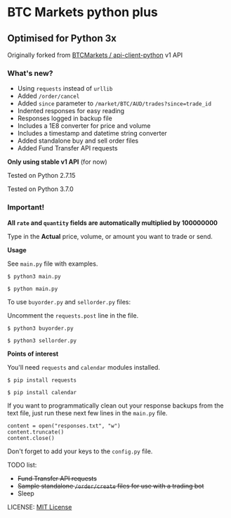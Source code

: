 # BTC Markets python plus
## Optimised for Python 3x
Originally forked from [BTCMarkets / api-client-python](https://github.com/BTCMarkets/api-client-python) v1 API
### What's new?
* Using `requests` instead of `urllib`
* Added `/order/cancel`
* Added `since` parameter to `/market/BTC/AUD/trades?since=trade_id`
* Indented responses for easy reading
* Responses logged in backup file
* Includes a 1E8 converter for price and volume
* Includes a timestamp and datetime string converter
* Added standalone buy and sell order files
* Added Fund Transfer API requests

**Only using stable v1 API** (for now)

Tested on Python 2.7.15

Tested on Python 3.7.0

### Important!
**All `rate` and `quantity` fields are automatically multiplied by 100000000**

Type in the **Actual** price, volume, or amount you want to trade or send.

**Usage**

See `main.py` file with examples.

`$ python3 main.py`

`$ python main.py`

To use `buyorder.py` and `sellorder.py` files:

Uncomment the `requests.post` line in the file.

`$ python3 buyorder.py`

`$ python3 sellorder.py`

**Points of interest**

You'll need `requests` and `calendar` modules installed.

`$ pip install requests`

`$ pip install calendar`

If you want to programmatically clean out your response backups from the text file, just run these next few lines in the `main.py` file.

`content = open("responses.txt", "w")`  
`content.truncate()`  
`content.close()`

Don't forget to add your keys to the `config.py` file.

TODO list:
* ~~Fund Transfer API requests~~
* ~~Sample standalone `/order/create` files for use with a trading bot~~
* Sleep

LICENSE: [MIT License](https://github.com/Aquafortis/btcmarkets-python-plus/blob/master/LICENSE.txt)
